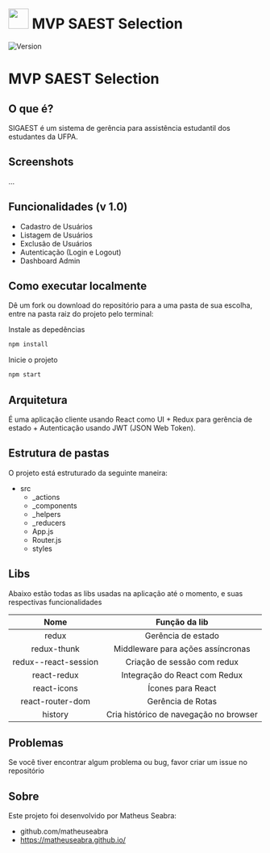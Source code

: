 # <img src="http://saest.ufpa.br/portal/images/saest.png" width="40px"> MVP SAEST Selection
![Version](https://img.shields.io/badge/version-1.0-green.svg) 

# MVP SAEST Selection

## O que é?

SIGAEST é um sistema de gerência para assistência estudantil dos estudantes da UFPA.

## Screenshots

...

## Funcionalidades (v 1.0)
- Cadastro de Usuários
- Listagem de Usuários
- Exclusão de Usuários
- Autenticação (Login e Logout)
- Dashboard Admin

## Como executar localmente

Dê um fork ou download do repositório para a uma pasta de sua escolha, entre na pasta raiz do projeto pelo terminal:

Instale as depedências 

```javascript
npm install
```
Inicie o projeto

```javascript
npm start
```

## Arquitetura

É uma aplicação cliente usando React como UI + Redux para gerência de estado + Autenticação usando JWT (JSON Web Token).

## Estrutura de pastas

O projeto está estruturado da seguinte maneira:

- src
  - _actions     
  - _components
  - _helpers
  - _reducers
  - App.js
  - Router.js
  - styles
  

## Libs

Abaixo estão todas as libs usadas na aplicação até o momento, e suas respectivas funcionalidades

Nome | Função da lib 
|:---:| :-----:|
redux | Gerência de estado
redux-thunk | Middleware para ações assíncronas
redux--react-session | Criação de sessão com redux
react-redux | Integração do React com Redux
react-icons | Ícones para React   
react-router-dom | Gerência de Rotas
history | Cria histórico de navegação no browser

## Problemas

Se você tiver encontrar algum problema ou bug, favor criar um issue no repositório

## Sobre

Este projeto foi desenvolvido por Matheus Seabra:  
  - github.com/matheuseabra
  - https://matheuseabra.github.io/


